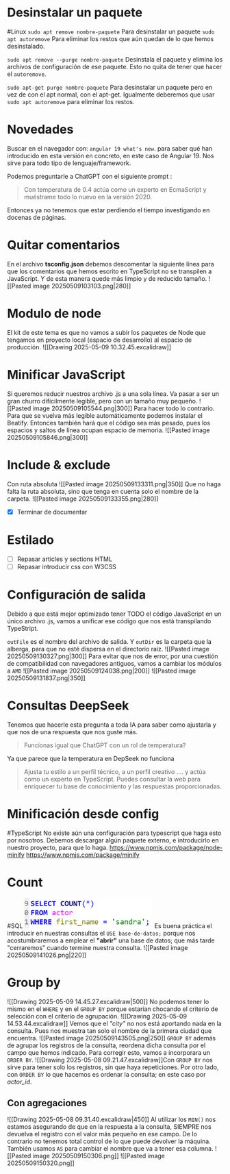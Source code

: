 # Desinstalar un paquete
#Linux 
`sudo apt remove nombre-paquete` Para desinstalar un paquete 
`sudo apt autoremove` Para eliminar los restos que aún quedan de lo que hemos desinstalado.

`sudo apt remove --purge nombre-paquete` Desinstala el paquete y elimina los archivos de configuración de ese paquete.
Esto no quita de tener que hacer el `autoremove`.

`sudo apt-get purge nombre-paquete` Para desinstalar un paquete pero en vez de con el apt normal, con el apt-get. Igualmente deberemos que usar `sudo apt autoremove` para eliminar los restos.

# Novedades
Buscar en el navegador con: `angular 19 what's new`. para saber qué han introducido en esta versión en concreto, en este caso de Angular 19. Nos sirve para todo tipo de lenguaje/framework.

Podemos preguntarle a ChatGPT con el siguiente prompt :
> Con temperatura de 0.4 actúa como un experto en EcmaScript y muéstrame todo lo nuevo en la versión 2020.

Entonces ya no tenemos que estar perdiendo el tiempo investigando en docenas de páginas.

# Quitar comentarios
En el archivo **tsconfig.json** debemos descomentar la siguiente línea para que los comentarios que hemos escrito en TypeScript no se transpilen a JavaScript. Y de esta manera quede más limpio y de reducido tamaño.
![[Pasted image 20250509103103.png|280]]

# Modulo de node
El kit de este tema es que no vamos a subir los paquetes de Node que tengamos en proyecto local (espacio de desarrollo) al espacio de producción.
![[Drawing 2025-05-09 10.32.45.excalidraw]]


# Minificar JavaScript
Si queremos reducir nuestros archivo .js a una sola línea. Va pasar a ser un gran churro difícilmente legible, pero con un tamaño muy pequeño. 
![[Pasted image 20250509105544.png|300]]
Para hacer todo lo contrario. Para que se vuelva más legible automáticamente podemos instalar el Beatify. Entonces también hará que el código sea más pesado, pues los espacios y saltos de línea ocupan espacio de memoria.
![[Pasted image 20250509105846.png|300]]

# Include & exclude
Con ruta absoluta
![[Pasted image 20250509133311.png|350]]
Que no haga falta la ruta absoluta, sino que tenga en cuenta solo el nombre de la carpeta.
![[Pasted image 20250509133355.png|280]]
- [x] Terminar de documentar

# Estilado
- [ ] Repasar articles y sections HTML
- [ ] Repasar introducir css con W3CSS

# Configuración de salida
Debido a que está mejor optimizado tener TODO el código JavaScript en un único archivo .js, vamos a unificar ese código que nos está transpilando TypeStript.

`outFile` es el nombre del archivo de salida. Y `outDir` es la carpeta que la alberga, para que no esté dispersa en el directorio raíz. 
![[Pasted image 20250509130327.png|300]]
Para evitar que nos de error, por una cuestión de compatibilidad con navegadores antiguos, vamos a cambiar los módulos a `AMD`
![[Pasted image 20250509124038.png|200]]
![[Pasted image 20250509131837.png|350]]
# Consultas DeepSeek
Tenemos que hacerle esta pregunta a toda IA para saber como ajustarla y que nos de una respuesta que nos guste más.
> Funcionas igual que ChatGPT con un rol de temperatura?

Ya que parece que la temperatura en DepSeek no funciona

> Ajusta tu estilo a un perfil técnico, a un perfil creativo .... y actúa como un experto en TypeScript. Puedes consultar la web para enriquecer tu base de conocimiento y las respuestas proporcionadas.

# Minificación desde config
#TypeScript No existe aún una configuración para typescript que haga esto por nosotros. Debemos descargar algún paquete externo, e introducirlo en nuestro proyecto, para que lo haga.
https://www.npmjs.com/package/node-minify
https://www.npmjs.com/package/minify

# Count
#SQL 
<img src="assets/Pasted image 20250509140644.png" alt="Pasted image 20250509140644" width="300">
Es buena práctica el introducir en nuestras consultas el `USE base-de-datos;` porque nos acostumbraremos a emplear el **"abrir"** una base de datos; que más tarde "cerraremos" cuando termine nuestra consulta.
![[Pasted image 20250509141026.png|220]]

# Group by
![[Drawing 2025-05-09 14.45.27.excalidraw|500]]
No podemos tener lo mismo en el `WHERE` y en el `GROUP BY` porque estarían chocando el criterio de selección con el criterio de agrupación.
![[Drawing 2025-05-09 14.53.44.excalidraw]]
Vemos que el *"city"* no nos está aportando nada en la consulta. Pues nos muestra tan solo el nombre de la primera ciudad que encuentra. 
![[Pasted image 20250509143505.png|250]]
`GROUP BY` además de agrupar los registros de la consulta, reordena dicha consulta por el campo que hemos indicado. Para corregir esto, vamos a incorporara un `ORDER BY`. ![[Drawing 2025-05-08 09.21.47.excalidraw]]Con `GROUP BY` nos sirve para tener solo los registros, sin que haya repeticiones. Por otro lado, con `ORDER BY` lo que hacemos es ordenar la consulta; en este caso por *actor_id*.

## Con agregaciones
![[Drawing 2025-05-08 09.31.40.excalidraw|450]]
Al utilizar los `MIN()` nos estamos asegurando de que en la respuesta a la consulta, SIEMPRE nos devuelva el registro con el valor más pequeño en ese campo. De lo contrario no tenemos total control de lo que puede devolver la máquina. También usamos `AS` para cambiar el nombre que va a tener esa columna.
![[Pasted image 20250509150306.png]]
![[Pasted image 20250509150320.png]]